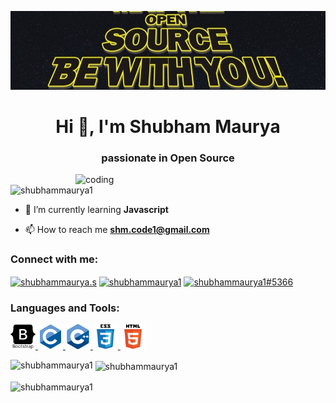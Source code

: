 ![logo](https://github.com/shubhammaurya1/shubhammaurya1/blob/main/img/img.jpeg)
<h1 align="center">Hi 👋, I'm Shubham Maurya</h1>
<h3 align="center">passionate in Open Source</h3>
<img align="right" alt="coding" width="400" src="https://user-images.githubusercontent.com/55389276/140866485-8fb1c876-9a8f-4d6a-98dc-08c4981eaf70.gif">
<p align="left"> <img src="https://komarev.com/ghpvc/?username=shubhammaurya1&label=Profile%20views&color=0e75b6&style=flat" alt="shubhammaurya1" /> </p>

- 🌱 I’m currently learning **Javascript**

- 📫 How to reach me **shm.code1@gmail.com**

<h3 align="left">Connect with me:</h3>
<p align="left">
<a href="https://instagram.com/shubhammaurya.s" target="blank"><img align="center" src="https://raw.githubusercontent.com/rahuldkjain/github-profile-readme-generator/master/src/images/icons/Social/instagram.svg" alt="shubhammaurya.s" height="30" width="40" /></a>
<a href="https://www.leetcode.com/shubhammaurya1" target="blank"><img align="center" src="https://raw.githubusercontent.com/rahuldkjain/github-profile-readme-generator/master/src/images/icons/Social/leet-code.svg" alt="shubhammaurya1" height="30" width="40" /></a>
<a href="https://discord.gg/shubhammaurya1#5366" target="blank"><img align="center" src="https://raw.githubusercontent.com/rahuldkjain/github-profile-readme-generator/master/src/images/icons/Social/discord.svg" alt="shubhammaurya1#5366" height="30" width="40" /></a>
</p>

<h3 align="left">Languages and Tools:</h3>
<p align="left"> <a href="https://getbootstrap.com" target="_blank" rel="noreferrer"> <img src="https://raw.githubusercontent.com/devicons/devicon/master/icons/bootstrap/bootstrap-plain-wordmark.svg" alt="bootstrap" width="40" height="40"/> </a> <a href="https://www.cprogramming.com/" target="_blank" rel="noreferrer"> <img src="https://raw.githubusercontent.com/devicons/devicon/master/icons/c/c-original.svg" alt="c" width="40" height="40"/> </a> <a href="https://www.w3schools.com/cpp/" target="_blank" rel="noreferrer"> <img src="https://raw.githubusercontent.com/devicons/devicon/master/icons/cplusplus/cplusplus-original.svg" alt="cplusplus" width="40" height="40"/> </a> <a href="https://www.w3schools.com/css/" target="_blank" rel="noreferrer"> <img src="https://raw.githubusercontent.com/devicons/devicon/master/icons/css3/css3-original-wordmark.svg" alt="css3" width="40" height="40"/> </a> <a href="https://www.w3.org/html/" target="_blank" rel="noreferrer"> <img src="https://raw.githubusercontent.com/devicons/devicon/master/icons/html5/html5-original-wordmark.svg" alt="html5" width="40" height="40"/> </a> </p>

<p><img align="left" src="https://github-readme-stats.vercel.app/api/top-langs?username=shubhammaurya1&show_icons=true&locale=en&layout=compact" alt="shubhammaurya1" /></p>

<p>&nbsp;<img align="center" src="https://github-readme-stats.vercel.app/api?username=shubhammaurya1&show_icons=true&locale=en" alt="shubhammaurya1" /></p>

<p><img align="center" src="https://github-readme-streak-stats.herokuapp.com/?user=shubhammaurya1&" alt="shubhammaurya1" /></p>
